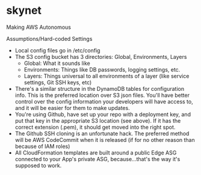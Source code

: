 skynet
======

Making AWS Autonomous

Assumptions/Hard-coded Settings
- Local config files go in /etc/config
- The S3 config bucket has 3 directories: Global, Environments, Layers
  - Global: What it sounds like
  - Environments: Things like DB passwords, logging settings, etc.
  - Layers: Things universal to all environments of a layer (like service settings, Git SSH keys, etc)
- There's a similar structure in the DynamoDB tables for configuration info. This is the preferred location over S3 json files. You'll have better control over the config information your developers will have access to, and it will be easier for them to make updates.
- You're using Github, have set up your repo with a deployment key, and put that key in the appropriate S3 location (see above). If it has the correct extension (.pem), it should get moved into the right spot.
- The Github SSH cloning is an unfortunate hack. The preferred method will be AWS CodeCommit when it is released (if for no other reason than because of IAM roles)
- All CloudFormation templates are built around a public Edge ASG connected to your App's private ASG, because...that's the way it's supposed to work.
